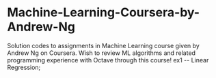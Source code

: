 # Machine-Learning-Coursera-by-Andrew-Ng
Solution codes to assignments in Machine Learning course given by Andrew Ng on Coursera.
Wish to review ML algorithms and related programming experience with Octave through this course!
ex1 -- Linear Regression;
